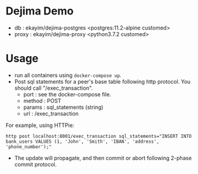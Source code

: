 # Dejima Demo
- db : ekayim/dejima-postgres <postgres:11.2-alpine customed>
- proxy : ekayim/dejima-proxy <python3.7.2 customed>

# Usage
- run all containers using `docker-compose up`.
- Post sql statements for a peer's base table following http protocol. You should call "/exec_transaction". 
	- port : see the docker-compose file.
	- method : POST
	- params : sql_statements (string)
	- url : /exec_transaction

For example, using HTTPie:
```
http post localhost:8001/exec_transaction sql_statements="INSERT INTO bank_users VALUES (1, 'John', 'Smith', 'IBAN', 'address', 'phone_number');"
```
- The update will propagate, and then commit or abort following 2-phase commit protocol.
